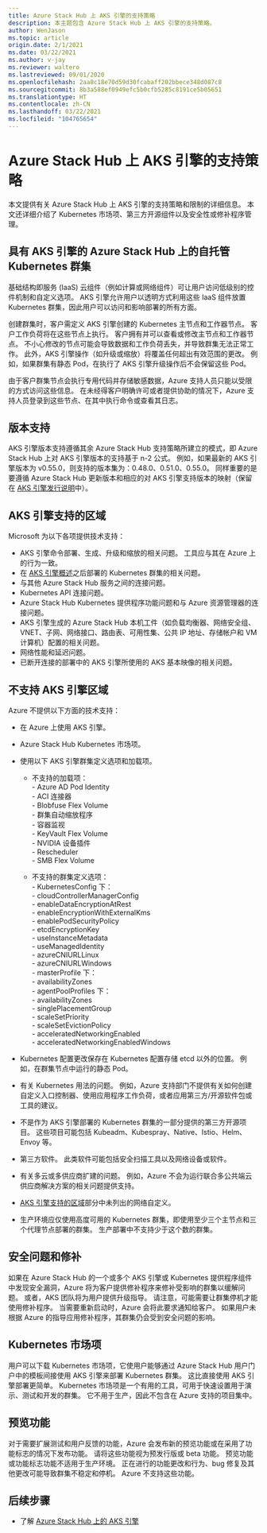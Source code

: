 ```yaml
---
title: Azure Stack Hub 上 AKS 引擎的支持策略
description: 本主题包含 Azure Stack Hub 上 AKS 引擎的支持策略。
author: WenJason
ms.topic: article
origin.date: 2/1/2021
ms.date: 03/22/2021
ms.author: v-jay
ms.reviewer: waltero
ms.lastreviewed: 09/01/2020
ms.openlocfilehash: 2aa8c18e70d59d30fcabaff202bbece348d087c8
ms.sourcegitcommit: 8b3a588ef0949efc5b0cfb5285c8191ce5b05651
ms.translationtype: HT
ms.contentlocale: zh-CN
ms.lasthandoff: 03/22/2021
ms.locfileid: "104765654"
---
```

# <a name="support-policies-for-aks-engine-on-azure-stack-hub"></a>Azure Stack Hub 上 AKS 引擎的支持策略

本文提供有关 Azure Stack Hub 上 AKS 引擎的支持策略和限制的详细信息。 本文还详细介绍了 Kubernetes 市场项、第三方开源组件以及安全性或修补程序管理。 

## <a name="self-managed-kubernetes-clusters-on-azure-stack-hub-with-aks-engine"></a>具有 AKS 引擎的 Azure Stack Hub 上的自托管 Kubernetes 群集

基础结构即服务 (IaaS) 云组件（例如计算或网络组件）可让用户访问低级别的控件机制和自定义选项。 AKS 引擎允许用户以透明方式利用这些 IaaS 组件放置 Kubernetes 群集，因此用户可以访问和影响部署的所有方面。

创建群集时，客户需定义 AKS 引擎创建的 Kubernetes 主节点和工作器节点。 客户工作负荷将在这些节点上执行。 客户拥有并可以查看或修改主节点和工作器节点。 不小心修改的节点可能会导致数据和工作负荷丢失，并导致群集无法正常工作。 此外，AKS 引擎操作（如升级或缩放）将覆盖任何超出有效范围的更改。 例如，如果群集有静态 Pod，在执行了 AKS 引擎升级操作后不会保留这些 Pod。

由于客户群集节点会执行专用代码并存储敏感数据，Azure 支持人员只能以受限的方式访问这些信息。 在未经得客户明确许可或者提供协助的情况下，Azure 支持人员登录到这些节点、在其中执行命令或查看其日志。

## <a name="version-support"></a>版本支持

AKS 引擎版本支持遵循其余 Azure Stack Hub 支持策略所建立的模式，即 Azure Stack Hub 上对 AKS 引擎版本的支持基于 n-2 公式。 例如，如果最新的 AKS 引擎版本为 v0.55.0，则支持的版本集为：0.48.0、0.51.0、0.55.0。 同样重要的是要遵循 Azure Stack Hub 更新版本和相应的对 AKS 引擎支持版本的映射（保留在 [AKS 引擎发行说明](kubernetes-aks-engine-release-notes.md#aks-engine-and-azure-stack-version-mapping)中）。

## <a name="aks-engine-supported-areas"></a>AKS 引擎支持的区域

Microsoft 为以下各项提供技术支持：

-  AKS 引擎命令部署、生成、升级和缩放的相关问题。 工具应与其在 Azure 上的行为一致。
-  在 [AKS 引擎概述](azure-stack-kubernetes-aks-engine-overview.md)之后部署的 Kubernetes 群集的相关问题。
-  与其他 Azure Stack Hub 服务之间的连接问题。 
-  Kubernetes API 连接问题。
-  Azure Stack Hub Kubernetes 提供程序功能问题和与 Azure 资源管理器的连接问题。
-  AKS 引擎生成的 Azure Stack Hub 本机工件（如负载均衡器、网络安全组、VNET、子网、网络接口、路由表、可用性集、公共 IP 地址、存储帐户和 VM 计算机）配置的相关问题。 
-  网络性能和延迟问题。
-  已断开连接的部署中的 AKS 引擎所使用的 AKS 基本映像的相关问题。 

## <a name="aks-engine-areas-not-supported"></a>不支持 AKS 引擎区域

Azure 不提供以下方面的技术支持：

-  在 Azure 上使用 AKS 引擎。
-  Azure Stack Hub Kubernetes 市场项。
-  使用以下 AKS 引擎群集定义选项和加载项。
    -  不支持的加载项：  
            - Azure AD Pod Identity  
            - ACI 连接器  
            - Blobfuse Flex Volume  
            - 群集自动缩放程序  
            - 容器监视  
            - KeyVault Flex Volume  
            - NVIDIA 设备插件  
            - Rescheduler  
            - SMB Flex Volume  
        
    -  不支持的群集定义选项：  
            - KubernetesConfig 下：  
                    - cloudControllerManagerConfig  
                    - enableDataEncryptionAtRest  
                    - enableEncryptionWithExternalKms  
                    - enablePodSecurityPolicy  
                    - etcdEncryptionKey  
                    - useInstanceMetadata  
                    - useManagedIdentity  
                    - azureCNIURLLinux  
                    - azureCNIURLWindows  
            - masterProfile 下：  
                    - availabilityZones  
            - agentPoolProfiles 下：  
                    - availabilityZones  
                    - singlePlacementGroup  
                    - scaleSetPriority  
                    - scaleSetEvictionPolicy  
                    - acceleratedNetworkingEnabled  
                    - acceleratedNetworkingEnabledWindows

-  Kubernetes 配置更改保存在 Kubernetes 配置存储 etcd 以外的位置。 例如，在群集节点中运行的静态 Pod。
-  有关 Kubernetes 用法的问题。 例如，Azure 支持部门不提供有关如何创建自定义入口控制器、使用应用程序工作负荷，或者应用第三方/开源软件包或工具的建议。
-  不是作为 AKS 引擎部署的 Kubernetes 群集的一部分提供的第三方开源项目。 这些项目可能包括 Kubeadm、Kubespray、Native、Istio、Helm、Envoy 等。
-  第三方软件。 此类软件可能包括安全扫描工具以及网络设备或软件。
-  有关多云或多供应商扩建的问题。 例如，Azure 不会为运行联合多公共端云供应商解决方案的相关问题提供支持。
-  [AKS 引擎支持的区域](#aks-engine-supported-areas)部分中未列出的网络自定义。
-  生产环境应仅使用高度可用的 Kubernetes 群集，即使用至少三个主节点和三个代理节点部署的群集。 生产部署中不支持少于这个数的群集。

##  <a name="security-issues-and-patching"></a>安全问题和修补

如果在 Azure Stack Hub 的一个或多个 AKS 引擎或 Kubernetes 提供程序组件中发现安全漏洞，Azure 将为客户提供修补程序来修补受影响的群集以缓解问题。 或者，AKS 团队将为用户提供升级指导。 请注意，可能需要让群集停机才能使用修补程序。 当需要重新启动时，Azure 会将此要求通知给客户。 如果用户未根据 Azure 的指导应用修补程序，其群集仍会受到安全问题的影响。

## <a name="kubernetes-marketplace-item"></a>Kubernetes 市场项

用户可以下载 Kubernetes 市场项，它使用户能够通过 Azure Stack Hub 用户门户中的模板间接使用 AKS 引擎来部署 Kubernetes 群集。 这比直接使用 AKS 引擎部署更简单。 Kubernetes 市场项是一个有用的工具，可用于快速设置用于演示、测试和开发的群集。 它不用于生产，因此不包含在 Azure 支持的项目集中。

## <a name="preview-features"></a>预览功能

对于需要扩展测试和用户反馈的功能，Azure 会发布新的预览功能或在采用了功能标志的情况下发布功能。 请将这些功能视为预发行版或 beta 功能。 预览功能或功能标志功能不适用于生产环境。 正在进行的功能更改和行为、bug 修复及其他更改可能导致群集不稳定和停机。 Azure 不支持这些功能。

## <a name="next-steps"></a>后续步骤

- 了解 [Azure Stack Hub 上的 AKS 引擎](azure-stack-kubernetes-aks-engine-overview.md)